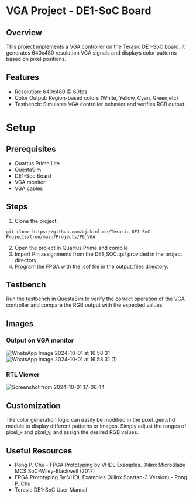 # VGA Project - DE1-SoC Board

## Overview
This project implements a VGA controller on the Terasic DE1-SoC board. It generates 640x480 resolution VGA signals and displays color patterns based on pixel positions.

## Features
- Resolution: 640x480 @ 60fps
- Color Output: Region-based colors (White, Yellow, Cyan, Green,etc)
- Testbench: Simulates VGA controller behavior and verifies RGB output.

# Setup
## Prerequisites
- Quartus Prime Lite
- QuestaSim
- DE1-Soc Board
- VGA monitor
- VGA cables

## Steps
1. Clone the project:
```
git clone https://github.com/ojakinlade/Terasic-DE1-SoC-Projects/tree/main/Projects/P6_VGA
```
2. Open the project in Quartus Prime and compile
3. Import Pin assignments from the DE1_SOC.qsf provided in the project directory. 
4. Program the FPGA with the .sof file in the output_files directory.

## Testbench
Run the testbench in QuestaSim to verify the correct operation of the VGA controller and compare the RGB output with the expected values.

## Images
### Output on VGA monitor 
![WhatsApp Image 2024-10-01 at 16 58 31](https://github.com/user-attachments/assets/bc2e934b-50ed-4376-8419-b4a052ee4a7a)
![WhatsApp Image 2024-10-01 at 16 58 31 (1)](https://github.com/user-attachments/assets/aa86f7d2-faae-4680-b4ef-47e538725b2f)

### RTL Viewer
![Screenshot from 2024-10-01 17-06-14](https://github.com/user-attachments/assets/a751ca35-d2ae-45dc-884f-f6b44b95462d)


## Customization
The color generation logic can easily be modified in the pixel_gen.vhd module to display different patterns or images. Simply adjust the ranges of pixel_x and pixel_y, and assign the desired RGB values.

## Useful Resources
- Pong P. Chu - FPGA Prototyping by VHDL Examples_ Xilinx MicroBlaze MCS SoC-Wiley-Blackwell (2017)
- FPGA Prototyping By VHDL Examples (Xilinx Spartan-3 Version) - Pong P. Chu
- Terasic DE1-SoC User Manual
